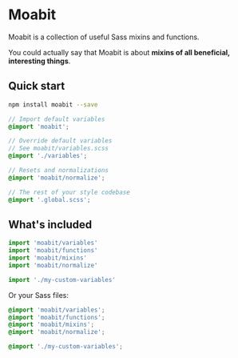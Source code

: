 # Moabit

Moabit is a collection of useful Sass mixins and functions.

You could actually say that Moabit is about **mixins of all beneficial, interesting things**.

## Quick start

```sh
npm install moabit --save
```

```scss
// Import default variables
@import 'moabit';

// Override default variables
// See moabit/variables.scss
@import './variables';

// Resets and normalizations
@import 'moabit/normalize';

// The rest of your style codebase
@import '.global.scss';
```

## What's included

```js
import 'moabit/variables'
import 'moabit/functions'
import 'moabit/mixins'
import 'moabit/normalize'

import './my-custom-variables'
```

Or your Sass files:

```scss
@import 'moabit/variables';
@import 'moabit/functions';
@import 'moabit/mixins';
@import 'moabit/normalize';

@import './my-custom-variables';
```
